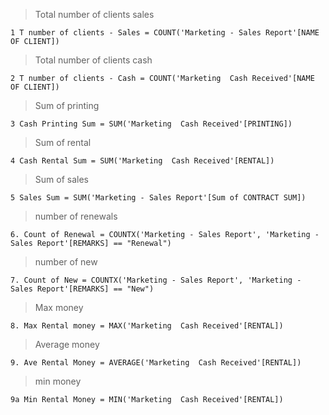 > Total number of clients sales

```
1 T number of clients - Sales = COUNT('Marketing - Sales Report'[NAME OF CLIENT])
```

> Total number of clients cash

```
2 T number of clients - Cash = COUNT('Marketing  Cash Received'[NAME OF CLIENT])
```

> Sum of printing 

```
3 Cash Printing Sum = SUM('Marketing  Cash Received'[PRINTING])
```

> Sum of rental

```
4 Cash Rental Sum = SUM('Marketing  Cash Received'[RENTAL])
```

> Sum of sales

```
5 Sales Sum = SUM('Marketing - Sales Report'[Sum of CONTRACT SUM])
```

> number of renewals

```
6. Count of Renewal = COUNTX('Marketing - Sales Report', 'Marketing - Sales Report'[REMARKS] == "Renewal")
```

> number of new

```      
7. Count of New = COUNTX('Marketing - Sales Report', 'Marketing - Sales Report'[REMARKS] == "New")
```

> Max money

```
8. Max Rental money = MAX('Marketing  Cash Received'[RENTAL])
```

> Average money

```
9. Ave Rental Money = AVERAGE('Marketing  Cash Received'[RENTAL])
```

> min money

```
9a Min Rental Money = MIN('Marketing  Cash Received'[RENTAL])
```
